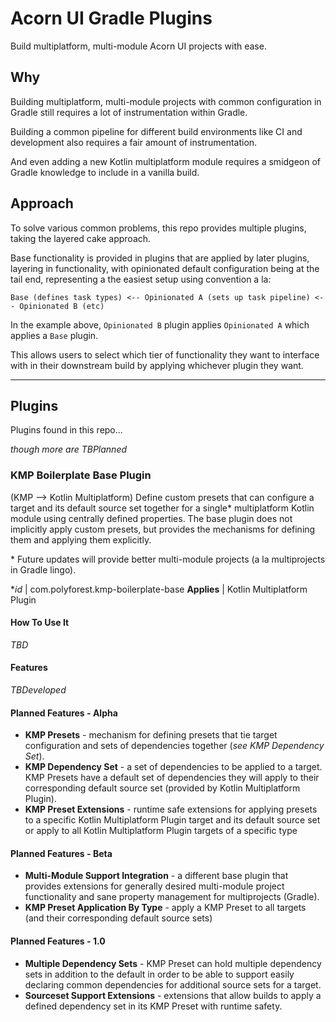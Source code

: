 # Acorn UI Gradle Plugins
Build multiplatform, multi-module Acorn UI projects with ease.

## Why
Building multiplatform, multi-module projects with common configuration in Gradle still requires a lot of instrumentation within Gradle.

Building a common pipeline for different build environments like CI and development also requires a fair amount of instrumentation.

And even adding a new Kotlin multiplatform module requires a smidgeon of Gradle knowledge to include in a vanilla build.

## Approach

To solve various common problems, this repo provides multiple plugins, taking the layered cake approach.

Base functionality is provided in plugins that are applied by later plugins, layering in functionality, with opinionated default configuration being at the tail end, representing a the easiest setup using convention a la:

    Base (defines task types) <-- Opinionated A (sets up task pipeline) <-- Opinionated B (etc)

In the example above, `Opinionated B` plugin applies `Opinionated A` which applies a `Base` plugin.

This allows users to select which tier of functionality they want to interface with in their downstream build by applying whichever plugin they want.

---

## Plugins
Plugins found in this repo...

*though more are TBPlanned*

### KMP Boilerplate Base Plugin
(KMP --> Kotlin Multiplatform)
Define custom presets that can configure a target and its default source set together for a single\* multiplatform Kotlin module using centrally defined properties.  The base plugin does not implicitly apply custom presets, but provides the mechanisms for defining them and applying them explicitly.

\* Future updates will provide better multi-module projects (a la multiprojects in Gradle lingo).

**id* | com.polyforest.kmp-boilerplate-base
**Applies**  | Kotlin Multiplatform Plugin

#### How To Use It
*TBD*

#### Features
*TBDeveloped*

#### Planned Features - Alpha
* **KMP Presets** - mechanism for defining presets that tie target configuration and sets of dependencies together (*see KMP Dependency Set*).
* **KMP Dependency Set** - a set of dependencies to be applied to a target.  KMP Presets have a default set of dependencies they will apply to their corresponding default source set (provided by Kotlin Multiplatform Plugin).
* **KMP Preset Extensions** - runtime safe extensions for applying presets to a specific Kotlin Multiplatform Plugin target and its default source set or apply to all Kotlin Multiplatform Plugin targets of a specific type

#### Planned Features - Beta
* **Multi-Module Support Integration** - a different base plugin that provides extensions for generally desired multi-module project functionality and sane property management for multiprojects (Gradle).
* **KMP Preset Application By Type** - apply a KMP Preset to all targets (and their corresponding default source sets)

#### Planned Features - 1.0
* **Multiple Dependency Sets** - KMP Preset can hold multiple dependency sets in addition to the default in order to be able to support easily declaring common dependencies for additional source sets for a target.
* **Sourceset Support Extensions** - extensions that allow builds to apply a defined dependency set in its KMP Preset with runtime safety.
